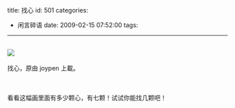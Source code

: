 title: 找心
id: 501
categories:
  - 闲言碎语
date: 2009-02-15 07:52:00
tags:
---

</br>![](http://m2.img.libdd.com/farm4/2012/0821/17/60306851CFD79DEDEE8943DC45F619A7EA1FB05EF698_500_374.GIF)</img>
</br>
</br><span>找心，原由 joypen 上載。</span>
</br>
</br>

</br>看看这幅画里面有多少颗心，有七颗！试试你能找几颗吧！
</br>